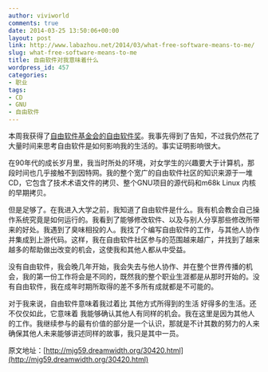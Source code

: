 ```yaml
---
author: viviworld
comments: true
date: 2014-03-25 13:50:06+00:00
layout: post
link: http://www.labazhou.net/2014/03/what-free-software-means-to-me/
slug: what-free-software-means-to-me
title: 自由软件对我意味着什么
wordpress_id: 457
categories:
- 职业
tags:
- CD
- GNU
- 自由软件
---
```


本周我获得了[自由软件基金会的自由软件奖](http://www.fsf.org/awards/fs-award)。我事先得到了告知，不过我仍然花了大量时间来思考自由软件是如何影响我的生活的。事实证明影响很大。

在90年代的成长岁月里，我当时所处的环境，对女学生的兴趣要大于计算机，那段时间也几乎接触不到因特网。我的整个宽广的自由软件社区的知识来源于一堆CD，它包含了技术术语文件的拷贝、整个GNU项目的源代码和m68k Linux 内核的早期拷贝。

但是足够了。在我进入大学之前，我知道了自由软件是什么。我有机会教会自己操作系统究竟是如何运行的。我看到了能够修改软件、以及与别人分享那些修改所带来的好处。我遇到了臭味相投的人。我找了个编写自由软件的工作，与其他人协作并集成到上游代码。这样，我在自由软件社区参与的范围越来越广，并找到了越来越多的帮助做出改变的机会，这使我和其他人都从中受益。

没有自由软件，我会晚几年开始，我会失去与他人协作、并在整个世界传播的机会，我的第一份工作将会是不同的，既然我的整个职业生涯都是从那时开始的。没有自由软件，我在成年时期所取得的差不多所有成就都是不可能的。

对于我来说，自由软件意味着我过着比 其他方式所得到的生活 好得多的生活。还不仅仅如此，它意味着 我能够确认其他人有同样的机会。我在这里是因为其他人的工作。我继续参与的最有价值的部分是一个认识，那就是不计其数的努力的人来确保其他人未来能够讲述同样的故事，我只是其中一员。

原文地址：[http://mjg59.dreamwidth.org/30420.html](http://mjg59.dreamwidth.org/30420.html)
